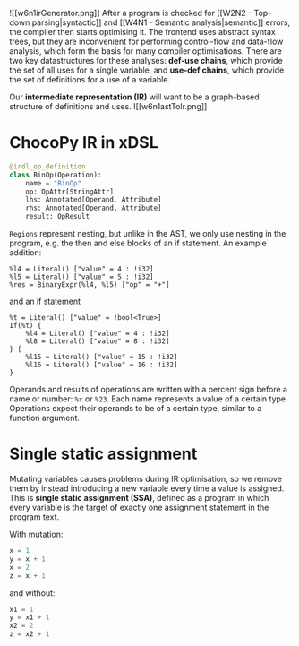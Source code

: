 ![[w6n1irGenerator.png]]
After a program is checked for [[W2N2 - Top-down parsing|syntactic]] and [[W4N1 - Semantic analysis|semantic]] errors, the compiler then starts optimising it. The frontend uses abstract syntax trees, but they are inconvenient for performing control-flow and data-flow analysis, which form the basis for many compiler optimisations. There are two key datastructures for these analyses: **def-use chains**, which provide the set of all uses for a single variable, and **use-def chains**, which provide the set of definitions for a use of a variable.

Our **intermediate representation (IR)** will want to be a graph-based structure of definitions and uses.
![[w6n1astToIr.png]]

# ChocoPy IR in xDSL
```python
@irdl_op_definition
class BinOp(Operation):
	name = "BinOp"
	op: OpAttr[StringAttr]
	lhs: Annotated[Operand, Attribute]
	rhs: Annotated[Operand, Attribute]
	result: OpResult
```
`Regions` represent nesting, but unlike in the AST, we only use nesting in the program, e.g. the then and else blocks of an if statement.
An example addition:
```
%l4 = Literal() ["value" = 4 : !i32]
%l5 = Literal() ["value" = 5 : !i32]
%res = BinaryExpr(%l4, %l5) ["op" = "+"]
```
and an if statement
```
%t = Literal() ["value" = !bool<True>]
If(%t) {
	%l4 = Literal() ["value" = 4 : !i32]
	%l8 = Literal() ["value" = 8 : !i32]
} {
	%l15 = Literal() ["value" = 15 : !i32]
	%l16 = Literal() ["value" = 16 : !i32]
}
```

Operands and results of operations are written with a percent sign before a name or number: `%x` or `%23`. Each name represents a value of a certain type. Operations expect their operands to be of a certain type, similar to a function argument.
# Single static assignment
Mutating variables causes problems during IR optimisation, so we remove them by instead introducing a new variable every time a value is assigned. This is **single static assignment (SSA)**, defined as a program in which every variable is the target of exactly one assignment statement in the program text.

With mutation:
```python
x = 1
y = x + 1
x = 2
z = x + 1
```
and without:
```python
x1 = 1
y = x1 + 1
x2 = 2
z = x2 + 1
```

